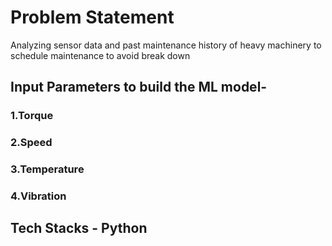 # Problem Statement
Analyzing sensor data and past maintenance history of heavy  machinery to schedule maintenance to avoid break down
## Input Parameters to build the ML model-
### 1.Torque
### 2.Speed
### 3.Temperature 
### 4.Vibration
## Tech Stacks - Python 
